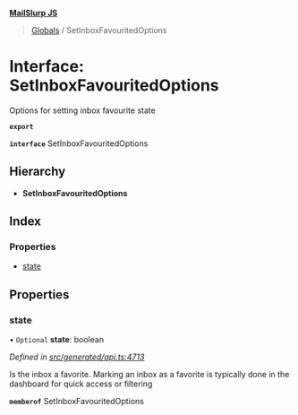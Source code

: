 **[MailSlurp JS](../README.md)**

> [Globals](../README.md) / SetInboxFavouritedOptions

# Interface: SetInboxFavouritedOptions

Options for setting inbox favourite state

**`export`** 

**`interface`** SetInboxFavouritedOptions

## Hierarchy

* **SetInboxFavouritedOptions**

## Index

### Properties

* [state](setinboxfavouritedoptions.md#state)

## Properties

### state

• `Optional` **state**: boolean

*Defined in [src/generated/api.ts:4713](https://github.com/mailslurp/mailslurp-client/blob/5a4fc29/src/generated/api.ts#L4713)*

Is the inbox a favorite. Marking an inbox as a favorite is typically done in the dashboard for quick access or filtering

**`memberof`** SetInboxFavouritedOptions
